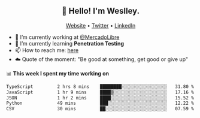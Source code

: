 <h2 align="center">👋 Hello! I'm Weslley.</h2>
<p align="center">
  <a href="http://weslleyneri.com.br">Website</a> •
  <a href="https://twitter.com/Weslley_Neri">Twitter</a> •
  <a href="https://www.linkedin.com/in/weslley-neri-3658908b">LinkedIn</a>
</p>


- 🔭 I’m currently working at [@MercadoLibre](https://github.com/mercadolibre)
- 🌱 I’m currently learning **Penetration Testing**
- 📫 How to reach me: [here](mailto:weslley39@gmail.com)
- ☁️ Quote of the moment: "Be good at something, get good or give up"

📊 **This week I spent my time working on**
<!--START_SECTION:waka-->

```txt
TypeScript         2 hrs 8 mins    ████████░░░░░░░░░░░░░░░░░   31.80 %
JavaScript         1 hr 9 mins     ████▒░░░░░░░░░░░░░░░░░░░░   17.16 %
JSON               1 hr 2 mins     ████░░░░░░░░░░░░░░░░░░░░░   15.52 %
Python             49 mins         ███░░░░░░░░░░░░░░░░░░░░░░   12.22 %
CSV                30 mins         ██░░░░░░░░░░░░░░░░░░░░░░░   07.59 %
```

<!--END_SECTION:waka-->

<!-- Inspired by https://github.com/gruselhaus/gruselhaus -->
